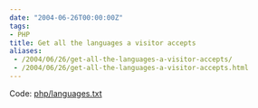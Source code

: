 ```yaml
---
date: "2004-06-26T00:00:00Z"
tags:
- PHP
title: Get all the languages a visitor accepts
aliases:
 - /2004/06/26/get-all-the-languages-a-visitor-accepts/
 - /2004/06/26/get-all-the-languages-a-visitor-accepts.html
---
```

Code: [php/languages.txt](/wp-content/code/php/languages.txt)